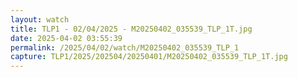 ```yaml
---
layout: watch
title: TLP1 - 02/04/2025 - M20250402_035539_TLP_1T.jpg
date: 2025-04-02 03:55:39
permalink: /2025/04/02/watch/M20250402_035539_TLP_1
capture: TLP1/2025/202504/20250401/M20250402_035539_TLP_1T.jpg
---
```


